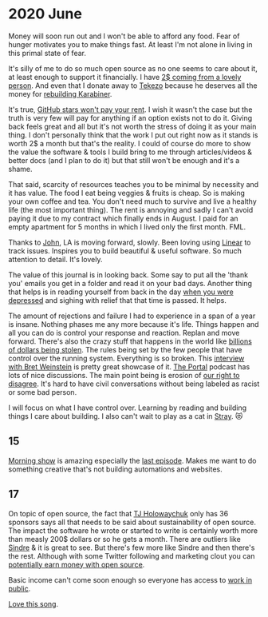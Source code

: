 # 2020 June

Money will soon run out and I won't be able to afford any food. Fear of hunger motivates you to make things fast. At least I'm not alone in living in this primal state of fear.

It's silly of me to do so much open source as no one seems to care about it, at least enough to support it financially. I have [2\$ coming from a lovely person](https://github.com/sponsors/nikitavoloboev). And even that I donate away to [Tekezo](https://github.com/tekezo) because he deserves all the money for [rebuilding Karabiner](https://github.com/pqrs-org/Karabiner-DriverKit-VirtualHIDDevice).

It's true, [GitHub stars won't pay your rent](https://medium.com/@kitze/github-stars-wont-pay-your-rent-8b348e12baed). I wish it wasn't the case but the truth is very few will pay for anything if an option exists not to do it. Giving back feels great and all but it's not worth the stress of doing it as your main thing. I don't personally think that the work I put out right now as it stands is worth 2\$ a month but that's the reality. I could of course do more to show the value the software & tools I build bring to me through articles/videos & better docs (and I plan to do it) but that still won't be enough and it's a shame.

That said, scarcity of resources teaches you to be minimal by necessity and it has value. The food I eat being veggies & fruits is cheap. So is making your own coffee and tea. You don't need much to survive and live a healthy life (the most important thing). The rent is annoying and sadly I can't avoid paying it due to my contract which finally ends in August. I paid for an empty apartment for 5 months in which I lived only the first month. FML.

Thanks to [John](https://github.com/jletey), LA is moving forward, slowly. Been loving using [Linear](https://linear.app/) to track issues. Inspires you to build beautiful & useful software. So much attention to detail. It's lovely.

The value of this journal is in looking back. Some say to put all the 'thank you' emails you get in a folder and read it on your bad days. Another thing that helps is in reading yourself from back in the day [when you were depressed](../2018/2018-april.md) and sighing with relief that that time is passed. It helps.

The amount of rejections and failure I had to experience in a span of a year is insane. Nothing phases me any more because it's life. Things happen and all you can do is control your response and reaction. Replan and move forward. There's also the crazy stuff that happens in the world like [billions of dollars being stolen](https://www.reddit.com/r/politics/comments/h16knm/speaking_of_looting_trump_admin_refuses_to/). The rules being set by the few people that have control over the running system. Everything is so broken. This [interview with Bret Weinstein](https://overcast.fm/+setAHw) is pretty great showcase of it. [The Portal](https://overcast.fm/itunes1469999563/the-portal) podcast has lots of nice discussions. The main point being is erosion of [our right to disagree](https://wincent.com/blog/on-the-right-to-disagree). It's hard to have civil conversations without being labeled as racist or some bad person.

I will focus on what I have control over. Learning by reading and building things I care about building. I also can't wait to play as a cat in [Stray](https://www.youtube.com/watch?v=u84hRUQlaio). 😻

## 15

[Morning show](https://trakt.tv/shows/the-morning-show) is amazing especially the [last episode](https://open.spotify.com/track/6McEOQxpbWsO4OU0PDfy7x?si=qQ5XPPHPRnC-cWXyCTAnVg). Makes me want to do something creative that's not building automations and websites.

## 17

On topic of open source, the fact that [TJ Holowaychuk](https://github.com/sponsors/tj) only has 36 sponsors says all that needs to be said about sustainability of open source. The impact the software he wrote or started to write is certainly worth more than measly 200\$ dollars or so he gets a month. There are outliers like [Sindre](https://github.com/sponsors/sindresorhus) & it is great to see. But there's few more like Sindre and then there's the rest. Although with some Twitter following and marketing clout you can [potentially earn money with open source](https://calebporzio.com/i-just-hit-dollar-100000yr-on-github-sponsors-heres-how-i-did-it).

Basic income can't come soon enough so everyone has access to [work in public](https://nayafia.substack.com/p/22-working-in-public).

[Love this song](https://open.spotify.com/track/3XkXJNMHJB0UiKiVz83yD7?si=PtHhOOmMQn6eM5hwGg8XkQ).

